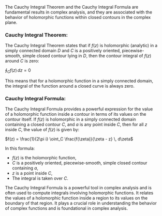 The Cauchy Integral Theorem and the Cauchy Integral Formula are fundamental results in complex analysis, and they are associated with the behavior of holomorphic functions within closed contours in the complex plane.

### Cauchy Integral Theorem:

The Cauchy Integral Theorem states that if $f(z)$ is holomorphic (analytic) in a simply connected domain $D$ and $C$ is a positively oriented, piecewise-smooth, simple closed contour lying in $D$, then the contour integral of $f(z)$ around $C$ is zero:

$\oint_C f(z) \, dz = 0$

This means that for a holomorphic function in a simply connected domain, the integral of the function around a closed curve is always zero.

### Cauchy Integral Formula:

The Cauchy Integral Formula provides a powerful expression for the value of a holomorphic function inside a contour in terms of its values on the contour itself. If $f(z)$ is holomorphic in a simply connected domain containing a closed contour $C$, and $a$ is any point inside $C$, then for all $z$ inside $C$, the value of $f(z)$ is given by:

$f(z) = \frac{1}{2\pi i} \oint_C \frac{f(\zeta)}{\zeta - z} \, d\zeta$

In this formula:
- $f(z)$ is the holomorphic function,
- $C$ is a positively oriented, piecewise-smooth, simple closed contour containing $a$,
- $z$ is a point inside $C$,
- The integral is taken over $C$.

The Cauchy Integral Formula is a powerful tool in complex analysis and is often used to compute integrals involving holomorphic functions. It relates the values of a holomorphic function inside a region to its values on the boundary of that region. It plays a crucial role in understanding the behavior of complex functions and is foundational in complex analysis.